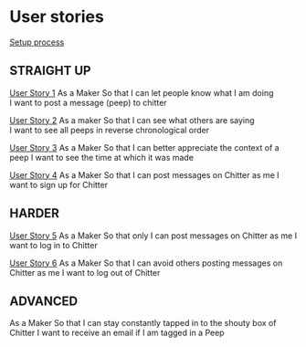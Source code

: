 # User stories

[Setup process](../setups/README.md)

## STRAIGHT UP

[User Story 1](01-Post_Message/README.md)
As a Maker
So that I can let people know what I am doing  
I want to post a message (peep) to chitter

[User Story 2](02-All_Reversed%20/README.md)
As a maker
So that I can see what others are saying  
I want to see all peeps in reverse chronological order

[User Story 3](03-Time_of_post_visable/README.md)
As a Maker
So that I can better appreciate the context of a peep
I want to see the time at which it was made

[User Story 4](04-Sign_Up/README.md)
As a Maker
So that I can post messages on Chitter as me
I want to sign up for Chitter

## HARDER

[User Story 5](05-log_in_access/README.md)
As a Maker
So that only I can post messages on Chitter as me
I want to log in to Chitter

[User Story 6](05-log_out/README.md)
As a Maker
So that I can avoid others posting messages on Chitter as me
I want to log out of Chitter

## ADVANCED

As a Maker
So that I can stay constantly tapped in to the shouty box of Chitter
I want to receive an email if I am tagged in a Peep